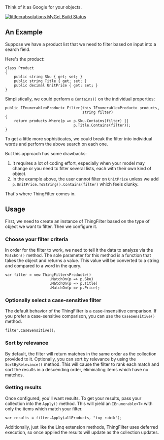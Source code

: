 Think of it as Google for your objects.

[![littlecrabsolutions MyGet Build Status](https://www.myget.org/BuildSource/Badge/littlecrabsolutions?identifier=526ca85a-64e9-4255-9774-61bb974a3487)](https://www.myget.org/)

## An Example

Suppose we have a product list that we need to filter based on input into a search field.

Here's the product:

	class Product
	{
		public string Sku { get; set; }
		public string Title { get; set; }
		public decimal UnitPrice { get; set; }
	}

Simplistically, we could perform a `Contains()` on the individual properties:

	public IEnumerable<Product> Filter(this IEnumerable<Product> products,
									   string filter)
	{
		return products.Where(p => p.Sku.Contains(filter) ||
                                   p.Title.Contains(filter));
	}

To get a little more sophisticates, we could break the filter into individual words and perform the above search on each one.

But this approach has some drawbacks:

1. It requires a lot of coding effort, especially when your model may change or you need to filter several lists, each with their own kind of object.
2. In the example above, the user cannot filter on `UnitPrice` unless we add `p.UnitPrice.ToString().Contains(filter)` which feels clunky.

That's where ThingFilter comes in.

## Usage

First, we need to create an instance of ThingFilter based on the type of object we want to filter.  Then we configure it.

### Choose your filter criteria

In order for the filter to work, we need to tell it the data to analyze via the `MatchOn()` method.  The sole parameter for this method is a function that takes the object and returns a value.  This value will be converted to a string and compared to a word in the query.

	var filter = new ThingFilter<Product>()
                        .MatchOn(p => p.Sku)
                        .MatchOn(p => p.Title)
                        .MatchOn(p => p.Price);

### Optionally select a case-sensitive filter

The default behavior of the ThingFilter is a case-insensitive comparison.  If you prefer a case-sensitive comparison, you can use the `CaseSensitive()` method.

	filter.CaseSensitive();

### Sort by relevance

By default, the filter will return matches in the same order as the collection provided to it.  Optionally, you can sort by relevance by using the `SortByRelevance()` method.  This will cause the filter to rank each match and sort the results in a descending order, eliminating items which have no matches.

### Getting results

Once configured, you'll want results.  To get your results, pass your collection into the `Apply()` method.  This will yield an `IEnumerable<T>` with only the items which match your filter.

	var results = filter.Apply(allProducts, "toy rubik");

Additionally, just like the Linq extension methods, ThingFilter uses deferred execution, so once applied the results will update as the collection updates.